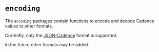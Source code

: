 # `encoding`

The `encoding` packages contain functions to encode and decode Cadence values to other formats.

Currently, only the [JSON-Cadence](https://github.com/onflow/flow/blob/master/docs/json-cadence-spec.md) format is supported.

In the future other formats may be added.

